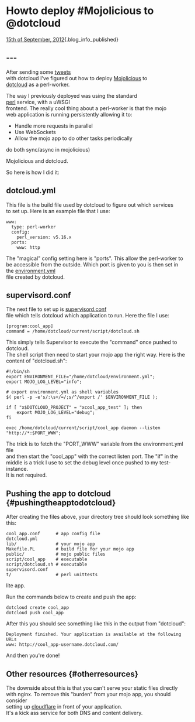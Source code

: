 # Howto deploy #Mojolicious to \@dotcloud

[15th of September,
2012](/blog/2012-09-15/mojo-dotcloud-deploy.html){.blog_info_published}

## ---

After sending some
[tweets](https://twitter.com/jhthorsen/status/246716307741999106)\
with dotcloud I've figured out how to deploy
[Mojolicious](http://mojolicious.org) to\
[dotcloud](http://dotcloud.com) as a perl-worker.

The way I previously deployed was using the standard\
[perl](http://docs.dotcloud.com/0.4/services/perl/) service, with a
uWSGI\
frontend. The really cool thing about a perl-worker is that the mojo\
web application is running persistently allowing it to:

-   Handle more requests in parallel
-   Use WebSockets
-   Allow the mojo app to do other tasks periodically

do both sync/async in mojolicious)

Mojolicious and dotcloud.

So here is how I did it:

## dotcloud.yml

This file is the build file used by dotcloud to figure out which
services\
to set up. Here is an example file that I use:

    www:
      type: perl-worker
      config:
        perl_version: v5.16.x
      ports:
        www: http

The "magical" config setting here is "ports". This allow the perl-worker
to\
be accessible from the outside. Which port is given to you is then set
in\
the [environment.yml](http://docs.dotcloud.com/0.4/guides/environment/)\
file created by dotcloud.

## supervisord.conf

The next file to set up is
[supervisord.conf](http://docs.dotcloud.com/0.4/guides/daemons/#guides-define-daemons)\
file which tells dotcloud which application to run. Here the file I use:

    [program:cool_app]
    command = /home/dotcloud/current/script/dotcloud.sh

This simply tells Supervisor to execute the "command" once pushed to
dotcloud.\
The shell script then need to start your mojo app the right way. Here is
the\
content of "dotcloud.sh":

    #!/bin/sh
    export ENVIRONMENT_FILE="/home/dotcloud/environment.yml";
    export MOJO_LOG_LEVEL="info";

    # export environment.yml as shell variables
    $( perl -p -e's/:\s+/=/;s/^/export /' $ENVIRONMENT_FILE );

    if [ "x$DOTCLOUD_PROJECT" = "xcool_app_test" ]; then
        export MOJO_LOG_LEVEL="debug";
    fi

    exec /home/dotcloud/current/script/cool_app daemon --listen "http://*:$PORT_WWW";

The trick is to fetch the "PORT_WWW" variable from the environment.yml
file\
and then start the "cool_app" with the correct listen port. The "if" in
the\
middle is a trick I use to set the debug level once pushed to my
test-instance.\
It is not required.

## Pushing the app to dotcloud {#pushingtheapptodotcloud}

After creating the files above, your directory tree should look
something like\
this:

    cool_app.conf      # app config file
    dotcloud.yml
    lib/               # your mojo app
    Makefile.PL        # build file for your mojo app
    public/            # mojo public files
    script/cool_app    # executable
    script/dotcloud.sh # executable
    supervisord.conf
    t/                 # perl unittests

lite app.

Run the commands below to create and push the app:

    dotcloud create cool_app
    dotcloud push cool_app

After this you should see something like this in the output from
"dotcloud":

    Deployment finished. Your application is available at the following URLs
    www: http://cool_app-username.dotcloud.com/

And then you're done!

## Other resources {#otherresources}

The downside about this is that you can't serve your static files
directly\
with nginx. To remove this "burden" from your mojo app, you should
consider\
setting up [cloudflare](http://cloudflare.com) in front of your
application.\
It's a kick ass service for both DNS and content delivery.
